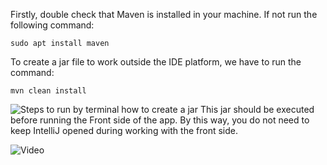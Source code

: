 Firstly, double check that Maven is installed in your machine. If not run the following command:
```
sudo apt install maven
```
To create a jar file to work outside the IDE platform, we have to run the command:
```
mvn clean install
```
![Steps to run by terminal how to create a jar](../../CreatingJARinIntelliJ.png)
This jar should be executed before running the Front side of the app. By this way, you do not need to keep IntelliJ opened during working with the front side.

![Video](https://www.youtube.com/watch?v=Ui6QyzcD3_E)
